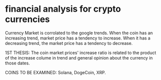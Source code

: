 # financial analysis for crypto currencies

Currency Market is corrolated to the google trends. When the coin has an increasing trend, market price has a tendency to increase. 
When it has a decreasing trend, the market price has a tendency to decrease.

1ST THESIS: The coin market prices' increase ratio is related to the product of the increase colume in trend and general opinion about the
currency in those dates.

COINS TO BE EXAMINED: Solana, DogeCoin, XRP.

